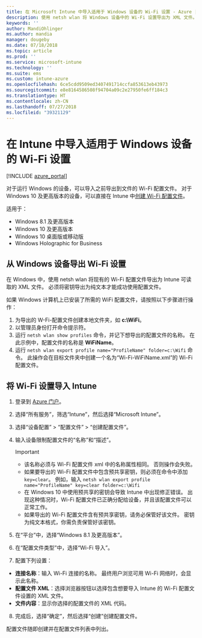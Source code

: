 ```yaml
---
title: 在 Microsoft Intune 中导入适用于 Windows 设备的 Wi-Fi 设置 - Azure | Microsoft Docs
description: 使用 netsh wlan 将 Windows 设备中的 Wi-Fi 设置导出为 XML 文件。 然后，在 Intune 中导入此文件，为运行 Windows 8.1、Windows 10 和 Windows Holographic for Business 的设备创建 Wi-Fi 配置文件。
keywords: ''
author: MandiOhlinger
ms.author: mandia
manager: dougeby
ms.date: 07/18/2018
ms.topic: article
ms.prod: ''
ms.service: microsoft-intune
ms.technology: ''
ms.suite: ems
ms.custom: intune-azure
ms.openlocfilehash: 6ce5cdd9509ed3407491714ccfa853613eb43973
ms.sourcegitcommit: e8e8164586508f94704a09c2e27950fe6ff184c3
ms.translationtype: HT
ms.contentlocale: zh-CN
ms.lasthandoff: 07/27/2018
ms.locfileid: "39321129"
---
```

# <a name="import-wi-fi-settings-for-windows-devices-in-intune"></a>在 Intune 中导入适用于 Windows 设备的 Wi-Fi 设置

[!INCLUDE [azure_portal](./includes/azure_portal.md)]

对于运行 Windows 的设备，可以导入之前导出到文件的 Wi-Fi 配置文件。 对于 Windows 10 及更高版本的设备，可以直接在 Intune 中[创建 Wi-Fi 配置文件](wi-fi-settings-windows.md)。

适用于：  
- Windows 8.1 及更高版本
- Windows 10 及更高版本
- Windows 10 桌面版或移动版
- Windows Holographic for Business

## <a name="export-wi-fi-settings-from-a-windows-device"></a>从 Windows 设备导出 Wi-Fi 设置

在 Windows 中，使用 netsh wlan 将现有的 Wi-Fi 配置文件导出为 Intune 可读取的 XML 文件。 必须将密钥导出为纯文本才能成功使用配置文件。

如果 Windows 计算机上已安装了所需的 WiFi 配置文件，请按照以下步骤进行操作：

1. 为导出的 W-Fi-配置文件创建本地文件夹，如 **c:\WiFi**。
2. 以管理员身份打开命令提示符。
3. 运行 `netsh wlan show profiles` 命令，并记下想导出的配置文件的名称。 在此示例中，配置文件的名称是 **WiFiName**。
4. 运行 `netsh wlan export profile name="ProfileName" folder=c:\Wifi` 命令。 此操作会在目标文件夹中创建一个名为“Wi-Fi-WiFiName.xml”的 Wi-Fi 配置文件。

## <a name="import-the-wi-fi-settings-into-intune"></a>将 Wi-Fi 设置导入 Intune

1. 登录到 [Azure 门户](https://portal.azure.com)。
2. 选择“所有服务”，筛选“Intune”，然后选择“Microsoft Intune”。
3. 选择“设备配置” > “配置文件” > “创建配置文件”。
4. 输入设备限制配置文件的“名称”和“描述”。

    > [!IMPORTANT]
    > - 该名称必须与 Wi-Fi 配置文件 xml 中的名称属性相同。 否则操作会失败。
    > - 如果要导出的 Wi-Fi 配置文件中包含预共享密钥，则必须在命令中添加 `key=clear`。 例如，输入 `netsh wlan export profile name="ProfileName" key=clear folder=c:\Wifi`
    > - 在 Windows 10 中使用预共享的密钥会导致 Intune 中出现修正错误。 出现这种情况时，Wi-Fi 配置文件已正确分配给设备，并且该配置文件可以正常工作。
    > - 如果导出的 Wi-Fi 配置文件含有预共享密钥，请务必保管好该文件。 密钥为纯文本格式，你需负责保管好该密钥。

5. 在“平台”中，选择“Windows 8.1 及更高版本”。
6. 在“配置文件类型”中，选择“Wi-Fi 导入”。
7. 配置下列设置：
  - **连接名称**：输入 Wi-Fi 连接的名称。 最终用户浏览可用 Wi-Fi 网络时，会显示此名称。
  - **配置文件 XML**：选择浏览器按钮以选择包含想要导入 Intune 的 Wi-Fi 配置文件设置的 XML 文件。
  - **文件内容**：显示你选择的配置文件的 XML 代码。
8. 完成后，选择“确定”，然后选择“创建”创建配置文件。

配置文件随即创建并在配置文件列表中列出。
